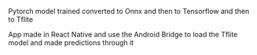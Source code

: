 

Pytorch model trained converted to Onnx and then to Tensorflow and then to Tflite

App made in React Native and use the Android Bridge to load the Tflite model and made predictions through it



